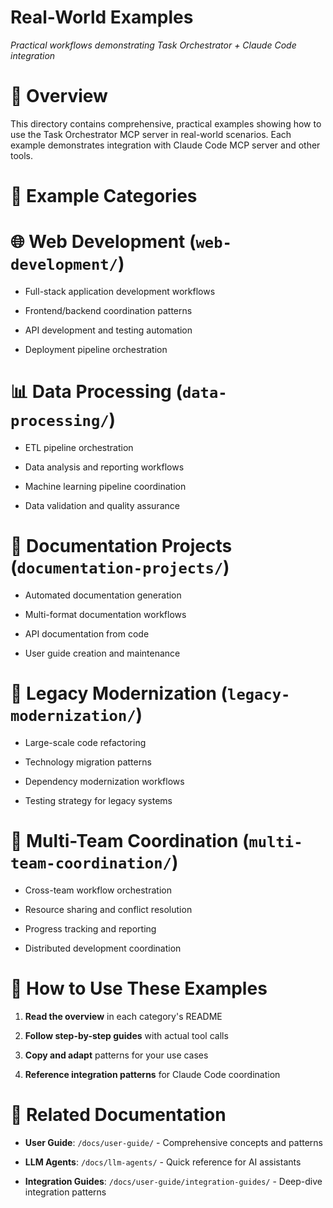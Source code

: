 

# Real-World Examples

*Practical workflows demonstrating Task Orchestrator + Claude Code integration*

#

# 🌟 Overview

This directory contains comprehensive, practical examples showing how to use the Task Orchestrator MCP server in real-world scenarios. Each example demonstrates integration with Claude Code MCP server and other tools.

#

# 📂 Example Categories

#

#

# 🌐 Web Development (`web-development/`)

- Full-stack application development workflows

- Frontend/backend coordination patterns

- API development and testing automation

- Deployment pipeline orchestration

#

#

# 📊 Data Processing (`data-processing/`)

- ETL pipeline orchestration

- Data analysis and reporting workflows

- Machine learning pipeline coordination

- Data validation and quality assurance

#

#

# 📝 Documentation Projects (`documentation-projects/`)

- Automated documentation generation

- Multi-format documentation workflows

- API documentation from code

- User guide creation and maintenance

#

#

# 🔧 Legacy Modernization (`legacy-modernization/`)

- Large-scale code refactoring

- Technology migration patterns

- Dependency modernization workflows

- Testing strategy for legacy systems

#

#

# 👥 Multi-Team Coordination (`multi-team-coordination/`)

- Cross-team workflow orchestration

- Resource sharing and conflict resolution

- Progress tracking and reporting

- Distributed development coordination

#

# 🎯 How to Use These Examples

1. **Read the overview** in each category's README

2. **Follow step-by-step guides** with actual tool calls

3. **Copy and adapt** patterns for your use cases

4. **Reference integration patterns** for Claude Code coordination

#

# 🔗 Related Documentation

- **User Guide**: `/docs/user-guide/` - Comprehensive concepts and patterns

- **LLM Agents**: `/docs/llm-agents/` - Quick reference for AI assistants

- **Integration Guides**: `/docs/user-guide/integration-guides/` - Deep-dive integration patterns
